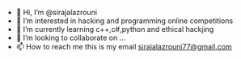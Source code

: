 - 👋 Hi, I’m @sirajalazrouni
- 👀 I’m interested in hacking and programming online competitions
- 🌱 I’m currently learning c++,c#,python and ethical hackjing
- 💞️ I’m looking to collaborate on ...
- 📫 How to reach me this is my email sirajalazrouni77@gmail.com

<!---
sirajalazrouni/sirajalazrouni is a ✨ special ✨ repository because its `README.md` (this file) appears on your GitHub profile.
You can click the Preview link to take a look at your changes.
--->
